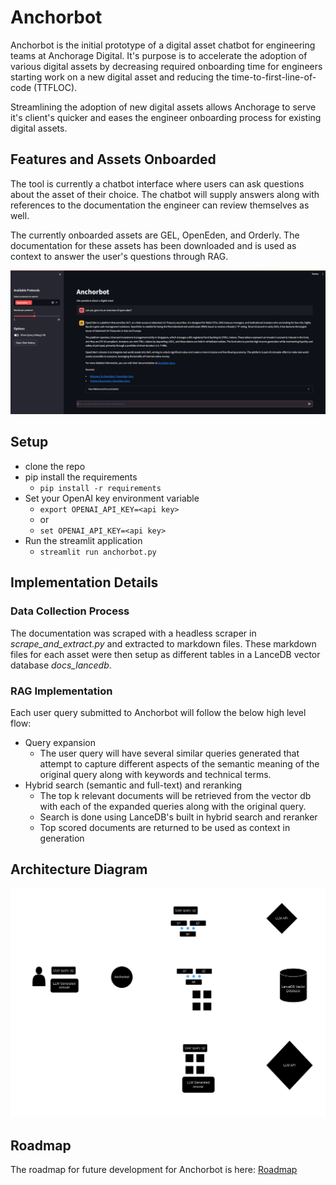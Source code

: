 # Anchorbot

Anchorbot is the initial prototype of a digital asset chatbot for engineering teams at Anchorage Digital. It's purpose is to accelerate the adoption of various digital assets by decreasing required onboarding time for engineers starting work on a new digital asset and reducing the time-to-first-line-of-code (TTFLOC).

Streamlining the adoption of new digital assets allows Anchorage to serve it's client's quicker and eases the engineer onboarding process for existing digital assets.

## Features and Assets Onboarded
The tool is currently a chatbot interface where users can ask questions about the asset of their choice. The chatbot will supply answers along with references to the documentation the engineer can review themselves as well. 

The currently onboarded assets are GEL, OpenEden, and Orderly. The documentation for these assets has been downloaded and is used as context to answer the user's questions through RAG. 

![Image](anchorbot.png)

## Setup
* clone the repo
* pip install the requirements 
    * `pip install -r requirements`
* Set your OpenAI key environment variable
    * `export OPENAI_API_KEY=<api key>`
    * or
    * `set OPENAI_API_KEY=<api key>`
* Run the streamlit application
    * `streamlit run anchorbot.py`

## Implementation Details
### Data Collection Process
The documentation was scraped with a headless scraper in *scrape_and_extract.py* and extracted to markdown files. These markdown files for each asset were then setup as different tables in a LanceDB vector database *docs_lancedb*.

### RAG Implementation
Each user query submitted to Anchorbot will follow the below high level flow:
* Query expansion
    * The user query will have several similar queries generated that attempt to capture different aspects of the semantic meaning of the original query along with keywords and technical terms. 
* Hybrid search (semantic and full-text) and reranking
    * The top k relevant documents will be retrieved from the vector db with each of the expanded queries along with the original query. 
    * Search is done using LanceDB's built in hybrid search and reranker
    * Top scored documents are returned to be used as context in generation

## Architecture Diagram
![Image](/arch-diagram/arch-diagram.drawio.png)
## Roadmap
The roadmap for future development for Anchorbot is here: [Roadmap](roadmap.md)